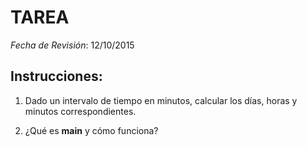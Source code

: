 # TAREA

*Fecha de Revisión*: 12/10/2015

## Instrucciones:
1. Dado un intervalo de tiempo en minutos, calcular los días, horas y minutos correspondientes.

2. ¿Qué es __main__ y cómo funciona?

